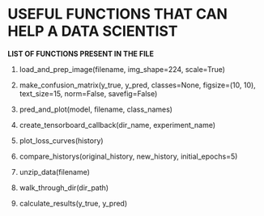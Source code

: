# USEFUL FUNCTIONS THAT CAN HELP A DATA SCIENTIST 

**LIST OF FUNCTIONS PRESENT IN THE FILE**

1. load_and_prep_image(filename, img_shape=224, scale=True)

2. make_confusion_matrix(y_true, y_pred, classes=None, figsize=(10, 10), text_size=15, norm=False, savefig=False)

3.  pred_and_plot(model, filename, class_names)

4. create_tensorboard_callback(dir_name, experiment_name)

5. plot_loss_curves(history)

6. compare_historys(original_history, new_history, initial_epochs=5)

7. unzip_data(filename)

8. walk_through_dir(dir_path)

9. calculate_results(y_true, y_pred)

